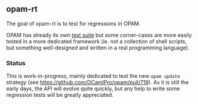 ## opam-rt

The goal of opam-rt is to test for regressions in OPAM.

OPAM has already its own [test
suite](https://github.com/OCamlPro/opam/tree/master/tests) but some
corner-cases are more easily tested in a more dedicated framework
(ie. not a collection of shell scripts, but something well-designed
and written in a real programming language).

  ### Status

This is work-in-progress, mainly dedicated to test the new `opam
update` strategy (see https://github.com/OCamlPro/opam/pull/719). As
it is still the early days, the API will evolve quite quickly, but any
help to write some regression tests will be greatly appreciated.